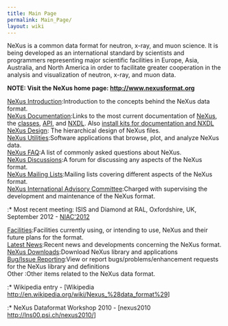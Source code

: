 ```yaml
---
title: Main Page
permalink: Main_Page/
layout: wiki
---
```


NeXus is a common data format for neutron, x-ray, and muon science. It
is being developed as an international standard by scientists and
programmers representing major scientific facilities in Europe, Asia,
Australia, and North America in order to facilitate greater cooperation
in the analysis and visualization of neutron, x-ray, and muon data.

**NOTE: Visit the NeXus home page:
[<http://www.nexusformat.org>](http://www.nexusformat.org)**

[NeXus Introduction](http://download.nexusformat.org/doc/html/Introduction.html):Introduction to the concepts behind the NeXus data format.  
[NeXus Documentation](Documentation "wikilink"):Links to the most current documentation of [NeXus](http://download.nexusformat.org/doc/html/UserManual.html), the [classes](http://download.nexusformat.org/doc/html/ClassDefinitions.html), [API](http://download.nexusformat.org/doc/html/NAPI.html), and [NXDL](http://download.nexusformat.org/doc/html/NXDL.html). Also [install kits for documentation and NXDL](http://download.nexusformat.org/kits/definitions/)  
[NeXus Design](http://download.nexusformat.org/doc/html/Design.html): The hierarchical design of NeXus files.  
[NeXus Utilities](http://download.nexusformat.org/doc/html/Utilities.html):Software applications that browse, plot, and analyze NeXus data.  
[NeXus FAQ](http://download.nexusformat.org/doc/html/FAQ.html):A list of commonly asked questions about NeXus.  
[NeXus Discussions](Discussions "wikilink"):A forum for discussing any aspects of the NeXus format.  
[NeXus Mailing Lists](http://download.nexusformat.org/doc/html/MailingLists.html):Mailing lists covering different aspects of the NeXus format.  
[NeXus International Advisory Committee](NIAC "wikilink"):Charged with supervising the development and maintenance of the NeXus format.  

:\* Most recent meeting: ISIS and Diamond at RAL, Oxfordshire, UK,
September 2012 - [NIAC'2012](NIAC2012 "wikilink")

[Facilities](Facilities "wikilink"):Facilities currently using, or intending to use, NeXus and their future plans for the format.  
[Latest News](Latest_News "wikilink"):Recent news and developments concerning the NeXus format.  
[NeXus Downloads](Download "wikilink"):Download NeXus library and applications  
[Bug/Issue Reporting](IssueReporting "wikilink"):View or report bugs/problems/enhancement requests for the NeXus library and definitions  
Other :Other items related to the NeXus data format.  

:\* Wikipedia entry - \[Wikipedia
<http://en.wikipedia.org/wiki/Nexus_%28data_format%29>\]

:\* NeXus Dataformat Workshop 2010 - \[nexus2010
<http://lns00.psi.ch/nexus2010/>\]
